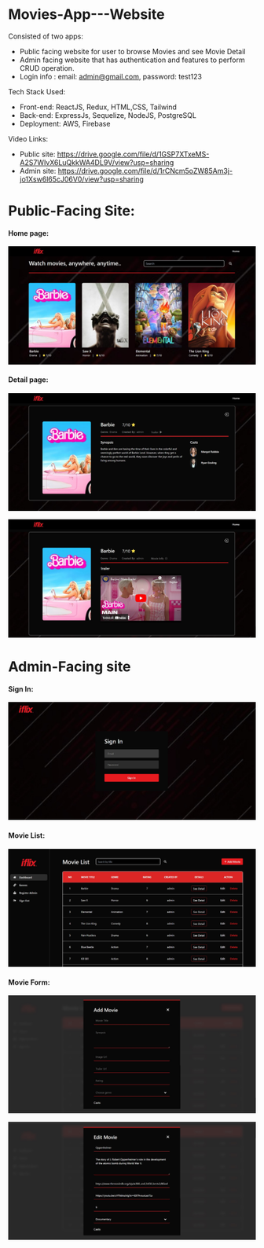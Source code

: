 # Movies-App---Website

Consisted of two apps:

- Public facing website for user to browse Movies and see Movie Detail
- Admin facing website that has authentication and features to perform CRUD operation.
- Login info : email: admin@gmail.com, password: test123

Tech Stack Used:

- Front-end: ReactJS, Redux, HTML,CSS, Tailwind
- Back-end: ExpressJs, Sequelize, NodeJS, PostgreSQL
- Deployment: AWS, Firebase

Video Links:

- Public site: https://drive.google.com/file/d/1GSP7XTxeMS-A2S7WIvX6LuQkkWA4DL9V/view?usp=sharing
- Admin site: https://drive.google.com/file/d/1rCNcm5oZW85Am3j-jo1Xsw6l65cJ06V0/view?usp=sharing

# Public-Facing Site:

#### Home page:

![homepage](screenshots/1.jpg)

#### Detail page:

![detailpage1](screenshots/2.jpg)

![detailpage2](screenshots/3.jpg)

# Admin-Facing site

#### Sign In:

![logIn](screenshots/4.jpg)

#### Movie List:

![movieList](screenshots/5.jpg)

#### Movie Form:

![movieForm](screenshots/6.jpg)

![movieForm2](screenshots/7.jpg)

